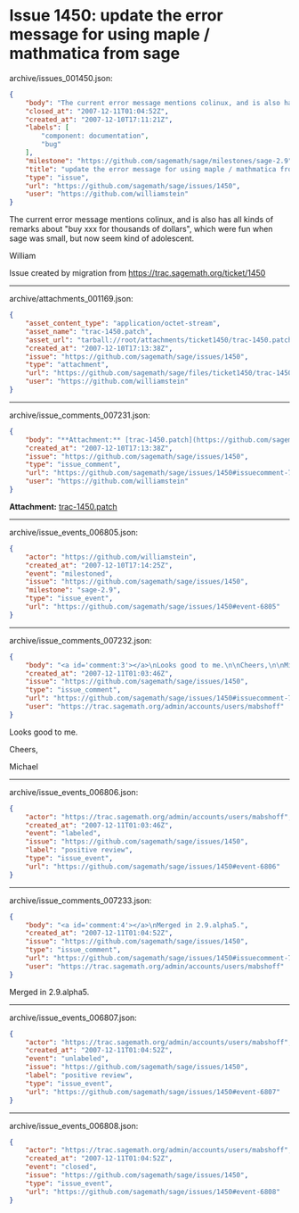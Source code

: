 # Issue 1450: update the error message for using maple / mathmatica from sage

archive/issues_001450.json:
```json
{
    "body": "The current error message mentions colinux, and is also has all kinds of remarks about \"buy xxx for thousands of dollars\", which were fun when sage was small, but now seem kind of adolescent. \n\nWilliam\n\nIssue created by migration from https://trac.sagemath.org/ticket/1450\n\n",
    "closed_at": "2007-12-11T01:04:52Z",
    "created_at": "2007-12-10T17:11:21Z",
    "labels": [
        "component: documentation",
        "bug"
    ],
    "milestone": "https://github.com/sagemath/sage/milestones/sage-2.9",
    "title": "update the error message for using maple / mathmatica from sage",
    "type": "issue",
    "url": "https://github.com/sagemath/sage/issues/1450",
    "user": "https://github.com/williamstein"
}
```
The current error message mentions colinux, and is also has all kinds of remarks about "buy xxx for thousands of dollars", which were fun when sage was small, but now seem kind of adolescent. 

William

Issue created by migration from https://trac.sagemath.org/ticket/1450





---

archive/attachments_001169.json:
```json
{
    "asset_content_type": "application/octet-stream",
    "asset_name": "trac-1450.patch",
    "asset_url": "tarball://root/attachments/ticket1450/trac-1450.patch",
    "created_at": "2007-12-10T17:13:38Z",
    "issue": "https://github.com/sagemath/sage/issues/1450",
    "type": "attachment",
    "url": "https://github.com/sagemath/sage/files/ticket1450/trac-1450.patch",
    "user": "https://github.com/williamstein"
}
```



---

archive/issue_comments_007231.json:
```json
{
    "body": "**Attachment:** [trac-1450.patch](https://github.com/sagemath/sage/files/ticket1450/trac-1450.patch)",
    "created_at": "2007-12-10T17:13:38Z",
    "issue": "https://github.com/sagemath/sage/issues/1450",
    "type": "issue_comment",
    "url": "https://github.com/sagemath/sage/issues/1450#issuecomment-7231",
    "user": "https://github.com/williamstein"
}
```

**Attachment:** [trac-1450.patch](https://github.com/sagemath/sage/files/ticket1450/trac-1450.patch)



---

archive/issue_events_006805.json:
```json
{
    "actor": "https://github.com/williamstein",
    "created_at": "2007-12-10T17:14:25Z",
    "event": "milestoned",
    "issue": "https://github.com/sagemath/sage/issues/1450",
    "milestone": "sage-2.9",
    "type": "issue_event",
    "url": "https://github.com/sagemath/sage/issues/1450#event-6805"
}
```



---

archive/issue_comments_007232.json:
```json
{
    "body": "<a id='comment:3'></a>\nLooks good to me.\n\nCheers,\n\nMichael",
    "created_at": "2007-12-11T01:03:46Z",
    "issue": "https://github.com/sagemath/sage/issues/1450",
    "type": "issue_comment",
    "url": "https://github.com/sagemath/sage/issues/1450#issuecomment-7232",
    "user": "https://trac.sagemath.org/admin/accounts/users/mabshoff"
}
```

<a id='comment:3'></a>
Looks good to me.

Cheers,

Michael



---

archive/issue_events_006806.json:
```json
{
    "actor": "https://trac.sagemath.org/admin/accounts/users/mabshoff",
    "created_at": "2007-12-11T01:03:46Z",
    "event": "labeled",
    "issue": "https://github.com/sagemath/sage/issues/1450",
    "label": "positive review",
    "type": "issue_event",
    "url": "https://github.com/sagemath/sage/issues/1450#event-6806"
}
```



---

archive/issue_comments_007233.json:
```json
{
    "body": "<a id='comment:4'></a>\nMerged in 2.9.alpha5.",
    "created_at": "2007-12-11T01:04:52Z",
    "issue": "https://github.com/sagemath/sage/issues/1450",
    "type": "issue_comment",
    "url": "https://github.com/sagemath/sage/issues/1450#issuecomment-7233",
    "user": "https://trac.sagemath.org/admin/accounts/users/mabshoff"
}
```

<a id='comment:4'></a>
Merged in 2.9.alpha5.



---

archive/issue_events_006807.json:
```json
{
    "actor": "https://trac.sagemath.org/admin/accounts/users/mabshoff",
    "created_at": "2007-12-11T01:04:52Z",
    "event": "unlabeled",
    "issue": "https://github.com/sagemath/sage/issues/1450",
    "label": "positive review",
    "type": "issue_event",
    "url": "https://github.com/sagemath/sage/issues/1450#event-6807"
}
```



---

archive/issue_events_006808.json:
```json
{
    "actor": "https://trac.sagemath.org/admin/accounts/users/mabshoff",
    "created_at": "2007-12-11T01:04:52Z",
    "event": "closed",
    "issue": "https://github.com/sagemath/sage/issues/1450",
    "type": "issue_event",
    "url": "https://github.com/sagemath/sage/issues/1450#event-6808"
}
```
